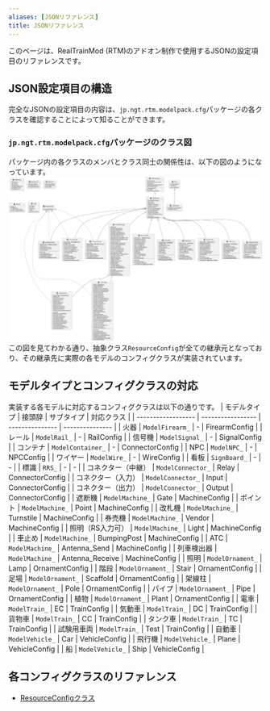 ```yaml
---
aliases: [JSONリファレンス]
title: JSONリファレンス
---
```

このページは、RealTrainMod (RTM)のアドオン制作で使用するJSONの設定項目のリファレンスです。

## JSON設定項目の構造
完全なJSONの設定項目の内容は、`jp.ngt.rtm.modelpack.cfg`パッケージの各クラスを確認することによって知ることができます。
### `jp.ngt.rtm.modelpack.cfg`パッケージのクラス図
パッケージ内の各クラスのメンバとクラス同士の関係性は、以下の図のようになっています。
![](../../../../../images/diagram/config-classes.svg)
この図を見てわかる通り、抽象クラス`ResourceConfig`が全ての継承元となっており、その継承先に実際の各モデルのコンフィグクラスが実装されています。
## モデルタイプとコンフィグクラスの対応
実装する各モデルに対応するコンフィグクラスは以下の通りです。
| モデルタイプ       | 接頭辞            | サブタイプ      | 対応クラス      |
| ------------------ | ----------------- | --------------- | --------------- |
| 火器               | `ModelFirearm_`   | -               | FirearmConfig   |
| レール             | `ModelRail_`      | -               | RailConfig      |
| 信号機             | `ModelSignal_`    | -               | SignalConfig    |
| コンテナ           | `ModelContainer_` | -               | ConnectorConfig |
| NPC                | `ModelNPC_`       | -               | NPCConfig       |
| ワイヤー           | `ModelWire_`      | -               | WireConfig      |
| 看板               | `SignBoard_`      | -               | -               |
| 標識               | `RRS_`            | -               | -               |
| コネクター（中継） | `ModelConnector_` | Relay           | ConnectorConfig |
| コネクター（入力） | `ModelConnector_` | Input           | ConnectorConfig |
| コネクター（出力） | `ModelConnector_` | Output          | ConnectorConfig |
| 遮断機             | `ModelMachine_`   | Gate            | MachineConfig   |
| ポイント           | `ModelMachine_`   | Point           | MachineConfig   |
| 改札機             | `ModelMachine_`   | Turnstile       | MachineConfig   |
| 券売機             | `ModelMachine_`   | Vendor          | MachineConfig   |
| 照明（RS入力可）   | `ModelMachine_`   | Light           | MachineConfig   |
| 車止め             | `ModelMachine_`   | BumpingPost     | MachineConfig   |
| ATC                | `ModelMachine_`   | Antenna_Send    | MachineConfig   |
| 列車検出器         | `ModelMachine_`   | Antenna_Receive | MachineConfig   |
| 照明               | `ModelOrnament_`  | Lamp            | OrnamentConfig  |
| 階段               | `ModelOrnament_`  | Stair           | OrnamentConfig  |
| 足場               | `ModelOrnament_`  | Scaffold        | OrnamentConfig  |
| 架線柱             | `ModelOrnament_`  | Pole            | OrnamentConfig  |
| パイプ             | `ModelOrnament_`  | Pipe            | OrnamentConfig  |
| 植物               | `ModelOrnament_`  | Plant           | OrnamentConfig  |
| 電車               | `ModelTrain_`     | EC              | TrainConfig     |
| 気動車             | `ModelTrain_`     | DC              | TrainConfig     |
| 貨物車             | `ModelTrain_`     | CC              | TrainConfig     |
| タンク車           | `ModelTrain_`     | TC              | TrainConfig     |
| 試験用車両         | `ModelTrain_`     | Test            | TrainConfig     |
| 自動車             | `ModelVehicle_`   | Car             | VehicleConfig   |
| 飛行機             | `ModelVehicle_`   | Plane           | VehicleConfig   |
| 船                 | `ModelVehicle_`   | Ship            | VehicleConfig   |
## 各コンフィグクラスのリファレンス
- [ResourceConfigクラス](../resource-config)